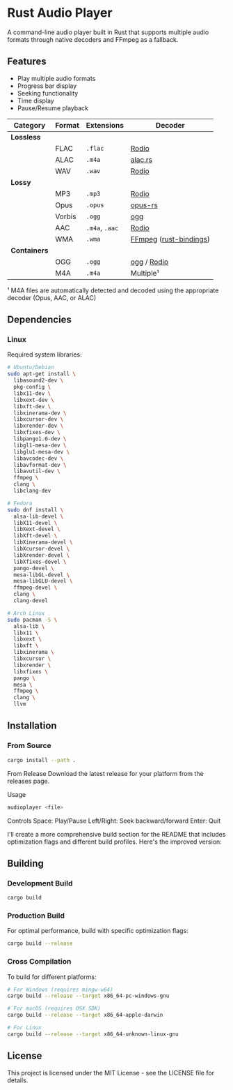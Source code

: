 # Rust Audio Player

A command-line audio player built in Rust that supports multiple audio formats through native decoders and FFmpeg as a fallback.

## Features

- Play multiple audio formats
- Progress bar display
- Seeking functionality
- Time display
- Pause/Resume playback

| Category | Format | Extensions | Decoder |
|----------|---------|------------|----------|
| **Lossless** | 
| | FLAC | `.flac` | [Rodio](https://github.com/RustAudio/rodio) |
| | ALAC | `.m4a` | [alac.rs](https://github.com/ebarnard/alac.rs) |
| | WAV | `.wav` | [Rodio](https://github.com/RustAudio/rodio) |
| **Lossy** |
| | MP3 | `.mp3` | [Rodio](https://github.com/RustAudio/rodio) |
| | Opus | `.opus` | [opus-rs](https://github.com/SpaceManiac/opus-rs) |
| | Vorbis | `.ogg` | [ogg](https://github.com/RustAudio/ogg) |
| | AAC | `.m4a`, `.aac` | [Rodio](https://github.com/RustAudio/rodio) | |
| | WMA | `.wma` | [FFmpeg](https://www.ffmpeg.org/) ([rust-bindings](https://github.com/zmwangx/rust-ffmpeg)) |
| **Containers** |
| | OGG | `.ogg` | [ogg](https://github.com/RustAudio/ogg) / [Rodio](https://github.com/RustAudio/rodio) |
| | M4A | `.m4a` | Multiple¹ |

¹ M4A files are automatically detected and decoded using the appropriate decoder (Opus, AAC, or ALAC)

## Dependencies

### Linux
Required system libraries:

```bash
# Ubuntu/Debian
sudo apt-get install \
  libasound2-dev \
  pkg-config \
  libx11-dev \
  libxext-dev \
  libxft-dev \
  libxinerama-dev \
  libxcursor-dev \
  libxrender-dev \
  libxfixes-dev \
  libpango1.0-dev \
  libgl1-mesa-dev \
  libglu1-mesa-dev \
  libavcodec-dev \
  libavformat-dev \
  libavutil-dev \
  ffmpeg \
  clang \
  libclang-dev

# Fedora
sudo dnf install \
  alsa-lib-devel \
  libX11-devel \
  libXext-devel \
  libXft-devel \
  libXinerama-devel \
  libXcursor-devel \
  libXrender-devel \
  libXfixes-devel \
  pango-devel \
  mesa-libGL-devel \
  mesa-libGLU-devel \
  ffmpeg-devel \
  clang \
  clang-devel

# Arch Linux
sudo pacman -S \
  alsa-lib \
  libx11 \
  libxext \
  libxft \
  libxinerama \
  libxcursor \
  libxrender \
  libxfixes \
  pango \
  mesa \
  ffmpeg \
  clang \
  llvm
```

## Installation

### From Source
```bash
cargo install --path .
```
From Release
Download the latest release for your platform from the releases page.

Usage

```bash
audioplayer <file>
```
Controls
Space: Play/Pause
Left/Right: Seek backward/forward
Enter: Quit

I'll create a more comprehensive build section for the README that includes optimization flags and different build profiles. Here's the improved version:
## Building

### Development Build
```bash
cargo build
```

### Production Build
For optimal performance, build with specific optimization flags:
```bash
cargo build --release
```

### Cross Compilation
To build for different platforms:

```bash
# For Windows (requires mingw-w64)
cargo build --release --target x86_64-pc-windows-gnu

# For macOS (requires OSX SDK)
cargo build --release --target x86_64-apple-darwin

# For Linux
cargo build --release --target x86_64-unknown-linux-gnu
```

## License
This project is licensed under the MIT License - see the LICENSE file for details.
